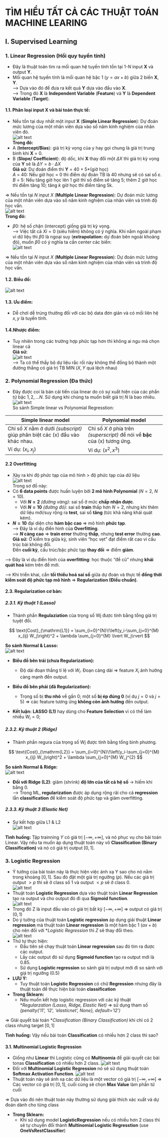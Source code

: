 # TÌM HIỂU TẤT CẢ CÁC THUẬT TOÁN MACHINE LEARING
## I.	Supervised Learning
### 1.	Linear Regression (Hồi quy tuyến tính)
-	Đây là thuật toán tìm ra mối quan hệ tuyến tính tồn tại $1$-$N$ input **X** và output **Y**.
-	Mối quan hệ tuyến tính là mối quan hệ bậc 1 ($y = ax + b$) giữa 2 biến **X**, **Y**.  </br>
⟶ Dựa vào đó để đưa ra kết quả **Y** dựa vào đầu vào **X**. </br>
⟶ Trong đó **X** là **Independent Variable** (**Feature**) và **Y** là **Dependent Variable** (**Target**). </br>
#### 1.1. Phân loại input X và bài toán thực tế:
-	Nếu tồn tại duy nhất một input **X** (**Simple Linear Regression**): Dự đoán mức lương của một nhân viên dựa vào số năm kinh nghiệm của nhân viên đó. </br> 
![alt text](https://github.com/aquattda/LTT_Sklearn_ML/blob/main/images/Simple_Linear.png) </br>
**Trong đó:** </br>
-	A (**Intercept/Bias**): giá trị kỳ vọng của y hay gọi chung là giá trị trung bình khi **X** = 0.
-	B (**Slope/ Coefficient**): độ dốc, khi **X** thay đổi một $\Delta X$ thì giá trị kỳ vọng của **Y** sẽ là $\Delta Y = b \cdot \Delta X$ </br>
**Giả sử**: Dự đoán điểm thi **Y** = 40 + 5*(giờ học) </br>
$A$ = 40: Nếu giờ học = 0 thì điểm dự đoán TB là 40 nhưng sẽ có sai số $\varepsilon$.</br>
$B$ = 5: Nếu tăng giờ học lên 1 giờ thì số điểm sẽ tăng 5; thêm 2 giờ học thì điểm tăng 10; tăng $k$ giờ  học thì điểm tăng 5k. </br>

⇒ Nếu tồn tại $N$ input $X$ (**Multiple Linear Regression**): Dự đoán mức lương của một nhân viên dựa vào số năm kinh nghiệm của nhân viên và trình độ học vấn. </br>
![alt text](https://github.com/aquattda/LTT_Sklearn_ML/blob/main/images/Multiple_Linear.png) </br>
**Trong đó:** </br>
-	$β0$: hệ số chặn (intercept) giống giá trị kỳ vọng. </br>
⟶ Việc tất cả $Xi = 0$ (siêu hiếm) không có ý nghĩa. Khi nằm ngoài phạm vi dữ liệu thì $β0$ là ngoại suy (**extrapolation:** dự đoán bên ngoài khoảng đó), muốn $β0$ có ý nghĩa ta cần center các biến: </br>
![alt text](https://github.com/aquattda/LTT_Sklearn_ML/blob/main/images/extrapolatrionpng.png) </br>

⇒ Nếu tồn tại $N$ input $X$ (**Multiple Linear Regression**): Dự đoán mức lương của một nhân viên dựa vào số năm kinh nghiệm của nhân viên và trình độ học vấn.
#### 1.2. Biểu đồ: </br>
![alt text](https://github.com/aquattda/LTT_Sklearn_ML/blob/main/images/chart_linear_regression.png) </br>
#### 1.3. Ưu điểm: </br>
-	Dễ chơi dễ trúng thưởng đối với các bộ data đơn giản và có mối liên hệ $x, y$ là tuyến tính. </br>
#### 1.4.Nhược điểm:  </br>
- Tuy nhiên trong các trường hợp phức tạp hơn thì không ai ngu mà chọn linear cả </br>
**Giả sử:**  </br>
![alt text](https://github.com/aquattda/LTT_Sklearn_ML/blob/main/images/chart_linear_regression_difficult.png) </br>
⟶ Ta có thể thấy bộ dự liệu rắc rối này không thể đồng bộ thành một đường thẳng có giá trị TB MIN ($X, Y$ quá lệch nhau) </br>
### 2.	Polynomial Regression (Đa thức)
- Đây được coi là bản cải tiến của linear do có sự xuất hiện của các phần tử bậc $1, 2, … N$. Sử dụng khi chúng ta muốn biết giá trị $N$ là bao nhiêu.
![alt text](https://github.com/aquattda/LTT_Sklearn_ML/blob/main/images/polynomial.jpeg)  </br>
So sánh Simple linear vs Polynomial Regresstion: </br>

| Simple linear model | Polynomial model |
|---|---|
| Chỉ số *X* nằm ở dưới *(subscript)* giúp phân biệt các \(x\) đầu vào khác nhau. | Chỉ số *X* ở phía trên *(superscript)* để nói về **bậc** của \(x\) tương ứng. |
| Ví dụ: ($x_i, x_j$) | Ví dụ: ($x^2, x^3$) |

#### 2.2 Overfitting
-	Xảy ra khi độ phức tạp của mô hình > độ phức tạp của dữ liệu </br>
![alt text](https://github.com/aquattda/LTT_Sklearn_ML/blob/main/images/overfitting.png) </br>
Trong sơ đồ này:
- Có **6 data points** được huấn luyện bởi **2 mô hình Polynomial** ($N=2$, $N=10$).
  - Với **$N=2$** *(đường vàng)*: sai số ở mức **chấp nhận được**.
  - Với **$N=10$** *(đường đỏ)*: sai số **train** thấp hơn $N=2$, nhưng khi thêm dữ liệu mới/suy rộng ra **test**, sai số **tăng** (tức khả năng khái quát kém).
- **$N=10$** đại diện cho **hàm bậc cao** ⇒ mô hình **phức tạp**. </br>
⟶ Đây là ví dụ điển hình của **Overfitting**.  
⟶ **$N$ càng cao** ⇒ **train error** thường **thấp**, nhưng **test error** thường **cao**. </br>
**Giả sử:** Ở kiểm tra giữa kỳ, sinh viên “học vẹt” đạt điểm rất cao vì cấu trúc bài không đổi.  
Đến **cuối kỳ**, cấu trúc/bậc phức tạp **thay đổi** ⇒ điểm **giảm**.

⟶ Đây là ví dụ điển hình của **overfitting**: học thuộc “đề cũ” nhưng **khái quát hoá** kém trên đề mới.

⟶ Khi triển khai, cần **tối thiểu hoá sai số** giữa dự đoán và thực tế **đồng thời** **kiểm soát độ phức tạp mô hình** ⇒ **Regularization (Điều chuẩn)**.

#### 2.3. Regularization cơ bản:
##### 2.3.1. Kỹ thuật 1 **(Lasso)**
- Thành phần **Regulaziation** của trọng số Wj được tính bằng tổng giá trị tuyệt đối. </br>

$$
\text{Cost}_{\mathrm{L1}}
= \sum_{i=0}^{N}\!\left(y_i-\sum_{j=0}^{M} x_{ij} W_j\right)^2 + \lambda \sum_{j=0}^{M} \lvert W_j\rvert
$$ 

**So sánh Normal & Lasso:** </br>
![alt text](https://github.com/aquattda/LTT_Sklearn_ML/blob/main/images/normal%26lasso.png) </br>
- **Biểu đồ bên trái (chưa Regularization):**
  - Độ dài đoạn thẳng tỉ lệ với $W_i$. Đoạn càng dài ⇒ feature $X_i$ ảnh hưởng càng mạnh đến output.

- **Biểu đồ bên phải (đã Regularization):**
  - Trọng số bị **thu nhỏ** về gần 0; một số **bị ép đúng 0** (ví dụ $j=0$ và $j=5$) ⇒ các feature tương ứng **không còn ảnh hưởng** đến output.

- **Kết luận:** **LASSO (L1)** hay dùng cho **Feature Selection** vì có thể làm nhiều $W_i=0$;
##### 2.3.2. Kỹ thuật 2 **(Ridge)**
- Thành phần regura của trọng số Wj được tính bằng tổng bình phương. </br>

$$
\text{Cost}_{\mathrm{L2}}
= \sum_{i=0}^{N}\!\left(y_i-\sum_{j=0}^{M} x_{ij} W_j\right)^2 + \lambda \sum_{j=0}^{M} W_j^{2}
$$

**So sánh Normal & Ridge:** </br>
![alt text](https://github.com/aquattda/LTT_Sklearn_ML/blob/main/images/normal_ridge.png) </br>
- **Đối với Ridge (L2)**: giảm (shrink) **độ lớn của tất cả hệ số** → hiếm khi bằng 0. </br>
⟶ Trong ML, **regularization** được áp dụng rộng rãi cho cả **regression** lẫn **classification** để kiểm soát độ phức tạp và giảm overfitting.
##### 2.3.3. Kỹ thuật 3 **(Elastic Net)**
- Sự kết hợp giữa L1 & L2 </br>
![alt text](https://github.com/aquattda/LTT_Sklearn_ML/blob/main/images/Elastic_Net.png) </br>

**Tình huống:** Tập trainning $Y$ có giá trị [$-∞, +∞$], và nó phục vụ cho bài toán Linear. Vậy nếu ta muốn áp dụng thuật toán này vô **Classification (Binary Classification)** và nó có giá trị output [$0, 1$].

### 3.	Logistic Regression
-	Ý tưởng của bài toán này là thực hiện việc ánh xạ Y sao cho nó nằm trong khoảng [$0, 1$]. Sau đó đặt một giá trị ngưỡng ($p$). Nếu các giá trị output $> p$ thì sẽ ở class số 1 và output $< p$ sẽ ở class 0. </br>
![alt text](https://github.com/aquattda/LTT_Sklearn_ML/blob/main/images/overfitting.png) </br>
-	Thuật toán **Logistic Regression** dựa vào thuật toán **Linear Regression** tạo ra output và cho output đó đi qua **Sigmoid function**. </br>
![alt text](https://github.com/aquattda/LTT_Sklearn_ML/blob/main/images/overfitting.png) </br>
- Trong đó Z là input đầu vào có giá trị bất kỳ [$-∞, +∞$] ⇒ output có giá trị ($0,1$)
- Do ý tưởng của thuật toán **Logistic regression** áp dụng giải thuật **Linear regression** mà thuật toán **Linear regression** là một hàm bậc 1 ($ax + b$) cho nên đối với **Logistic Regression* thì $Z$ sẽ thay đổi theo. </br>
![alt text](https://github.com/aquattda/LTT_Sklearn_ML/blob/main/images/overfitting.png) </br>
- Thứ tự thực hiện:
    -	Đầu tiên sẽ chạy thuật toán **Linear regression** sau đó tìm ra được các output.
    -	Lấy các output đó sử dụng **Sigmoid function** tạo ra output mới là $0.85$.
    -	Sử dụng **Logistic regression** so sánh giá trị output mới đi so sánh với giá trị ngưỡng ($0.5$)
- **LƯU Ý:**
    -	Tuy thuật toán **Logistic Regression** có chữ **Regression** nhưng đây là thuật toán để thực hiện bài toán **classification**
- **Trong Sklearn:**
    -	Nếu muốn kết hợp logistic regression với các kỹ thuật **Regularzation (Lasso, Ridge, Elastic Net)* => sử dụng tham số *(penalty{‘l1’, ‘l2’, ‘elasticnet’, None}, default=’l2’)* </br>

⇒ Giải quyết bài toán **Classification (Binary Classification)* khi chỉ có 2 class nhưng target [$0, 1$] </br>

**Tình huống:** Vậy nếu bài toán **Classification** có nhiều hơn 2 class thì sao?

#### 3.1.	Multinomial Logistic Regression
- Giống như **Linear** thì Logistic cũng có **Multinomia** để giải quyết các bài tonas **Classification** có nhiều hơn 2 class.
![alt text](https://github.com/aquattda/LTT_Sklearn_ML/blob/main/images/overfitting.png) </br>
-	Đối với **Multinomial Logistic Regression** nó sẽ sử dụng thuật toán **Softmax Activation Function**.
![alt text](https://github.com/aquattda/LTT_Sklearn_ML/blob/main/images/overfitting.png) </br>
-	Thuật toán này sẽ ánh xạ các dữ liệu là một vector có giá trị [$-∞, +∞$] ⇒ Các vector có giá trị [$0, 1$], cuối cùng sẽ chọn **Max Value** làm phần tử cuối </br>

⇒ Dựa vào đó nên thuật toán này thường sử dụng giải thích xác xuất và dự đoán dành cho từng class
- **Trong Sklearn:**
    -	Khi sử dụng model **LogisticRegression** nếu có nhiều hơn 2 class thì sẽ tự chuyển đổi thành **Multinomial Logistic Regresstion** 
    (use **OneVsRestClassifier**)  
